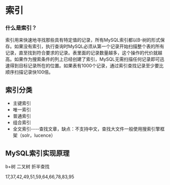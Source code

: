 # 索引

### 什么是索引？

索引用来快速地寻找那些具有特定值的记录，所有MySQL索引都以B-树的形式保存。如果没有索引，执行查询时MySQL必须从第一个记录开始扫描整个表的所有记录，直至找到符合要求的记录。表里面的记录数量越多，这个操作的代价就越高。如果作为搜索条件的列上已经创建了索引，MySQL无需扫描任何记录即可迅速得到目标记录所在的位置。如果表有1000个记录，通过索引查找记录至少要比顺序扫描记录快100倍。 

## 索引分类

- 主键索引
- 唯一索引
- 普通索引
- 组合索引
- 全文索引----查找文章，缺点：不支持中文，查找大文件一般使用搜索引擎框架（solr，lucence）



## MySQL索引实现原理

b+树 二叉树 折半查找

17,37,42,49,51,59,64,66,78,83,95





##  



